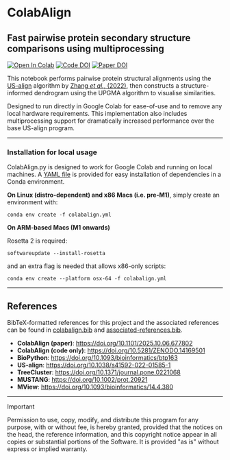  # ColabAlign

## Fast pairwise protein secondary structure comparisons using multiprocessing

[![Open In Colab](https://colab.research.google.com/assets/colab-badge.svg)](https://colab.research.google.com/github/crfield18/ColabAlign/blob/main/colabalign.ipynb) [![Code DOI](https://img.shields.io/badge/DOI-10.5281/zenodo.14169501-blue)](https://doi.org/10.5281/zenodo.14169501) [![Paper DOI](https://img.shields.io/badge/DOI-10.1101/2025.10.06.677802-green)](https://doi.org/10.1101/2025.10.06.677802)

This notebook performs pairwise protein structural alignments using the [US-align](https://zhanggroup.org/US-align/) algorithm by [Zhang _et al._, (2022)](https://doi.org/10.1038/s41592-022-01585-1), then constructs a structure-informed dendrogram using the UPGMA algorithm to visualise similarities.

Designed to run directly in Google Colab for ease-of-use and to remove any local hardware requirements. This implementation also includes multiprocessing support for dramatically increased performance over the base US-align program.

---

### Installation for local usage

ColabAlign.py is designed to work for Google Colab and running on local machines. A [YAML file](colabalign.yml) is provided for easy installation of dependencies in a Conda environment.

**On Linux (distro-dependent) and x86 Macs (i.e. pre-M1)**, simply create an environment with:

`conda env create -f colabalign.yml`

**On ARM-based Macs (M1 onwards)**

Rosetta 2 is required:

`softwareupdate --install-rosetta`

and an extra flag is needed that allows x86-only scripts:

`conda env create --platform osx-64 -f colabalign.yml`

---

## References

BibTeX-formatted references for this project and the associated references can be found in [colabalign.bib](colabalign.bib) and [associated-references.bib](associated-references.bib).

- **ColabAlign (paper)**: <https://doi.org/10.1101/2025.10.06.677802>
- **ColabAlign (code only)**: <https://doi.org/10.5281/ZENODO.14169501>
- **BioPython**: <https://doi.org/10.1093/bioinformatics/btp163>
- **US-align**: <https://doi.org/10.1038/s41592-022-01585-1>
- **TreeCluster**: <https://doi.org/10.1371/journal.pone.0221068>
- **MUSTANG**: <https://doi.org/10.1002/prot.20921>
- **MView**: <https://doi.org/10.1093/bioinformatics/14.4.380>

---

> [!IMPORTANT]
> Permission to use, copy, modify, and distribute this program for any purpose, with or without fee, is hereby granted, provided that the notices on the head, the reference information, and this copyright notice appear in all copies or substantial portions of the Software. It is provided "as is" without express or implied warranty.
